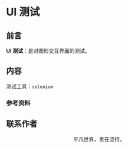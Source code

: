 # UI 测试

## 前言

**UI 测试**：是对图形交互界面的测试。

## 内容

测试工具：`selenium`

### 参考资料

## 联系作者

<div align="center">
    <p>
        平凡世界，贵在坚持。
    </p>
    <img :src="$withBase('/about/contact.png')" />
</div>
